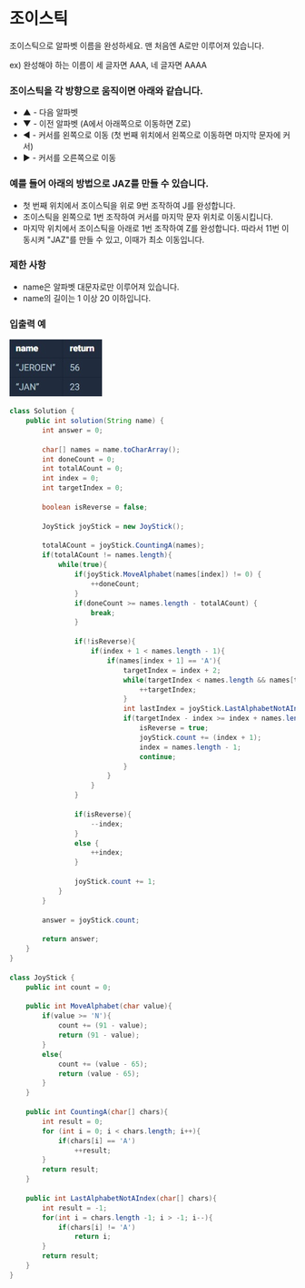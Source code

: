 # 조이스틱
조이스틱으로 알파벳 이름을 완성하세요. 맨 처음엔 A로만 이루어져 있습니다.

ex) 완성해야 하는 이름이 세 글자면 AAA, 네 글자면 AAAA

### 조이스틱을 각 방향으로 움직이면 아래와 같습니다.
- ▲ - 다음 알파벳
- ▼ - 이전 알파벳 (A에서 아래쪽으로 이동하면 Z로)
- ◀ - 커서를 왼쪽으로 이동 (첫 번째 위치에서 왼쪽으로 이동하면 마지막 문자에 커서)
- ▶ - 커서를 오른쪽으로 이동

### 예를 들어 아래의 방법으로 JAZ를 만들 수 있습니다.
- 첫 번째 위치에서 조이스틱을 위로 9번 조작하여 J를 완성합니다.
- 조이스틱을 왼쪽으로 1번 조작하여 커서를 마지막 문자 위치로 이동시킵니다.
- 마지막 위치에서 조이스틱을 아래로 1번 조작하여 Z를 완성합니다. 따라서 11번 이동시켜 "JAZ"를 만들 수 있고, 이때가 최소 이동입니다.

### 제한 사항
- name은 알파벳 대문자로만 이루어져 있습니다.
- name의 길이는 1 이상 20 이하입니다.

### 입출력 예
![input](/Images/joystick.jpg)

```java
class Solution {
    public int solution(String name) {
        int answer = 0;
        
        char[] names = name.toCharArray();
        int doneCount = 0;
        int totalACount = 0;
        int index = 0;
        int targetIndex = 0;

        boolean isReverse = false;

        JoyStick joyStick = new JoyStick();

        totalACount = joyStick.CountingA(names);
        if(totalACount != names.length){
            while(true){
                if(joyStick.MoveAlphabet(names[index]) != 0) {
                    ++doneCount;
                }
                if(doneCount >= names.length - totalACount) {
                    break;
                }

                if(!isReverse){
                    if(index + 1 < names.length - 1){
                        if(names[index + 1] == 'A'){
                            targetIndex = index + 2;
                            while(targetIndex < names.length && names[targetIndex] == 'A'){
                                ++targetIndex;
                            }
                            int lastIndex = joyStick.LastAlphabetNotAIndex(names);
                            if(targetIndex - index >= index + names.length - lastIndex){
                                isReverse = true;
                                joyStick.count += (index + 1);
                                index = names.length - 1;
                                continue;
                            }
                        }
                    }
                }

                if(isReverse){
                    --index;
                }
                else {
                    ++index;
                }

                joyStick.count += 1;
            }
        }

        answer = joyStick.count;
        
        return answer;
    }
}

class JoyStick {
    public int count = 0;

    public int MoveAlphabet(char value){
        if(value >= 'N'){
            count += (91 - value);
            return (91 - value);
        }
        else{
            count += (value - 65);
            return (value - 65);
        }
    }
    
    public int CountingA(char[] chars){
        int result = 0;
        for (int i = 0; i < chars.length; i++){
            if(chars[i] == 'A')
                ++result;
        }
        return result;
    }
    
    public int LastAlphabetNotAIndex(char[] chars){
        int result = -1;
        for(int i = chars.length -1; i > -1; i--){
            if(chars[i] != 'A')
                return i;
        }
        return result;
    }
}
```
